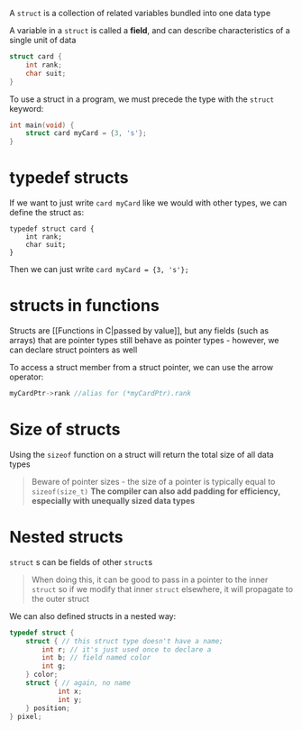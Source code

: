 A `struct` is a collection of related variables bundled into one data type

A variable in a `struct` is called a **field**, and can describe characteristics of a single unit of data

```c
struct card {
	int rank;
	char suit;
}
```

To use a struct in a program, we must precede the type with the `struct` keyword:

```c
int main(void) {
	struct card myCard = {3, 's'};
}
```

# typedef structs

If we want to just write `card myCard` like we would with other types, we can define the struct as:

```
typedef struct card {
	int rank;
	char suit;
}
```

Then we can just write `card myCard = {3, 's'};`

# structs in functions

Structs are [[Functions in C|passed by value]], but any fields (such as arrays) that are pointer types still behave as pointer types - however, we can declare struct pointers as well

To access a struct member from a struct pointer, we can use the arrow operator:

```c
myCardPtr->rank //alias for (*myCardPtr).rank
```

# Size of structs

Using the `sizeof` function on a struct will return the total size of all data types

> Beware of pointer sizes - the size of a pointer is typically equal to `sizeof(size_t)`
> **The compiler can also add padding for efficiency, especially with unequally sized data types**

# Nested structs

`struct` s can be fields of other `struct`s

> 	When doing this, it can be good to pass in a pointer to the inner `struct` so if we modify that inner `struct` elsewhere, it will propagate to the outer struct

We can also defined structs in a nested way:

```c
typedef struct {
	struct { // this struct type doesn't have a name;
		int r; // it's just used once to declare a
		int b; // field named color
		int g;
	} color;
	struct { // again, no name
			int x;
			int y;
	} position;
} pixel;
```
